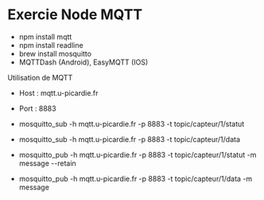 # Exercie Node MQTT

- npm install mqtt
- npm install readline
- brew install mosquitto
- MQTTDash (Android), EasyMQTT (IOS)

Utilisation de MQTT 

- Host : mqtt.u-picardie.fr
- Port : 8883

- mosquitto_sub -h mqtt.u-picardie.fr -p 8883 -t topic/capteur/1/statut
- mosquitto_sub -h mqtt.u-picardie.fr -p 8883 -t topic/capteur/1/data
- mosquitto_pub -h mqtt.u-picardie.fr -p 8883 -t topic/capteur/1/statut -m message --retain
- mosquitto_pub -h mqtt.u-picardie.fr -p 8883 -t topic/capteur/1/data -m message 